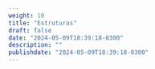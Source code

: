 ```yaml
---
weight: 10
title: "Estruturas"
draft: false
date: "2024-05-09T18:39:18-0300"
description: ""
publishdate: "2024-05-09T18:39:18-0300"
---
```

